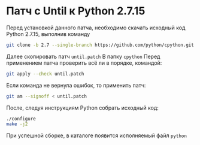 # Патч с Until к Python 2.7.15

Перед установкой данного патча, необходимо скачать исходный код Python 2.7.15, выполнив команду
```sh
git clone -b 2.7 --single-branch https://github.com/python/cpython.git
```

Далее скопировать патч `until.patch` В папку `cpython`
Перед применением патча проверить всё ли в порядке, командой:
```sh
git apply --check until.patch
```
Если команда не вернула ошибок, то применить патч:
```sh
git am --signoff < until.patch
```
После, следуя инструкциям Python собрать исходный код:
```sh
./configure
make -j2
```
При успешной сборке, в каталоге появится исполняемый файл `python`
